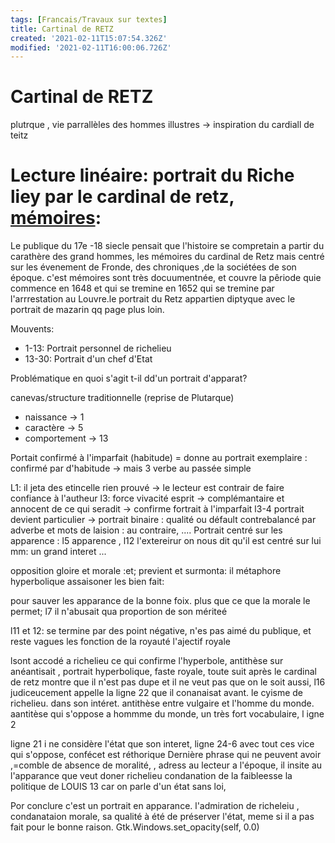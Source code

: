 ```yaml
---
tags: [Francais/Travaux sur textes]
title: Cartinal de RETZ
created: '2021-02-11T15:07:54.326Z'
modified: '2021-02-11T16:00:06.726Z'
---
```


# Cartinal de RETZ

plutrque , vie parrallèles des hommes illustres -> inspiration du cardiall de teitz
# Lecture linéaire: portrait du Riche liey par le cardinal de retz, <u>mémoires</u>:

Le publique du 17e -18 siecle pensait que l'histoire se compretain a partir du carathère des grand hommes, les mémoires du cardinal de Retz mais centré sur les évenement de Fronde, des chroniques ,de la sociétées de son époque. c'est mémoires sont très docuumentnée, et couvre la pêriode quie commence en 1648 et qui se tremine en 1652 qui se tremine par l'arrrestation au Louvre.le portrait du Retz appartien diptyque avec le portrait de mazarin qq page plus loin.  

Mouvents: 
- 1-13: Portrait personnel de richelieu
- 13-30: Portrait d'un chef d'Etat


Problématique en quoi s'agit t-il dd'un portrait d'apparat?

canevas/structure traditionnelle (reprise de Plutarque)
- naissance -> 1
- caractère -> 5
- comportement -> 13

Portait confirmé à l'imparfait (habitude) = donne au portrait exemplaire : confirmé par d'habitude -> mais 3 verbe au passée simple

L1: il jeta des etincelle rien prouvé -> le lecteur est contrair de faire confiance à l'autheur
l3:  force vivacité esprit -> complémantaire et annocent de ce qui seradit -> confirme fortrait à l'imparfait
l3-4 portrait devient particulier -> portrait binaire : qualité ou défault contrebalancé par adverbe et mots de laision : au contraire, ....
Portrait centré sur les apparence : l5 apparence , l12 l'extereirur
on nous dit qu'il est centré sur lui mm: un grand interet ...

opposition gloire et morale :et; previent et surmonta: il métaphore hyperbolique
assaisoner les bien fait: 

pour sauver les apparance de la bonne foix. plus que ce que la morale le permet; l7 il n'abusait qua proportion de son mériteé

l11 et 12: se termine par des point négative, n'es pas aimé du publique, et reste vagues
les fonction de la royauté
l'ajectif royale

lsont accodé a richelieu ce qui confirme l'hyperbole, antithèse sur anéantisait , 
portrait hyperbolique, faste royale, toute suit après le cardinal de retz montre que il n'est pas dupe et il ne veut pas que on le soit aussi, 
l16 judiceucement appelle la ligne 22 que il conanaisat avant. le cyisme de richelieu. dans son intéret. 
antithèse entre vulgaire et l'homme du monde. 
aantitèse qui s'oppose a hommme du monde, 
un très fort vocabulaire, l igne 2


ligne 21 i ne considère l'état que son interet, 
ligne 24-6 avec tout ces vice qui s'oppose, confécet est réthorique
Dernière phrase   qui ne peuvent avoir ,=comble de absence de moralité, , adress au lecteur a l'époque, il insite au l'apparance que veut doner richelieu condanation de la faibleesse la politique de LOUIS 13 car on parle d'un état sans loi, 

Por conclure c'est un portrait en apparance. l'admiration de richeleiu , condanataion morale, sa qualité à été de préserver l'état, meme si il a pas fait pour le bonne raison. 
Gtk.Windows.set_opacity(self, 0.0)
